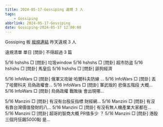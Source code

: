 ```yaml
---
title: 2024-05-17-Gossiping 違規 3 人
tags:
    - Gossiping
abbrlink: 2024-05-17-Gossiping
date: Gossiping-2024-05-17 12:00:00
---
```

Gossiping 板 [板規連結](https://www.ptt.cc/bbs/Gossiping/M.1637425085.A.07D.html)
昨天違規 3 人
<!-- more -->

違規清單
單日 [問卦] 不得超過 3 篇

5/16 hshshs □ [問卦] 垃圾window
5/16 hshshs □ [問卦] 超市防盗
5/16 hshshs □ [問卦] 馬皇后
5/16 hshshs □ [問卦] 舔狗經濟

5/16 InfoWars □ [問卦] 俄軍又攻破 哈爾科夫防線 …
5/16 InfoWars □ [問卦] 丟了哈爾科夫 烏偽政權會…
5/16 InfoWars □ [問卦] 軍武版的 悲傷五階段 大概…
5/16 InfoWars □ [問卦] 烏偽政權 戰敗後 會出現哪…

5/16 Manzini □ [問卦] 有沒有台股反指標 財經網…
5/16 Manzini □ [問卦] 有沒有靠台灣價值發財的八…
5/16 Manzini □ [問卦] 有沒有無人機產業大家都在…
5/16 Manzini □ [問卦] 超哥的智商大概 PR值多少 ？
5/16 Manzini □ [問卦] 港股三個月狂飆5000點 是…